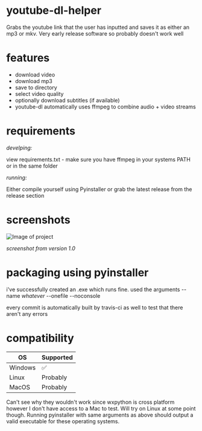 # youtube-dl-helper

Grabs the youtube link that the user has inputted and saves it as either an mp3 or mkv. Very early release software so probably doesn't work well




# features
* download video
* download mp3
* save to directory
* select video quality
* optionally download subtitles (if available)
* youtube-dl automatically uses ffmpeg to combine audio + video streams


# requirements

*develping:*

view requirements.txt - make sure you have ffmpeg in your systems PATH or in the same folder

*running:*

Either compile yourself using Pyinstaller or grab the latest release from the release section

# screenshots
![Image of project](https://i.imgur.com/6ZizI7t.png)

*screenshot from version 1.0*


# packaging using pyinstaller
i've successfully created an .exe which runs fine. used the arguments --name *whatever* --onefile --noconsole

every commit is automatically built by travis-ci as well to test that there aren't any errors

# compatibility

| OS | Supported          |
| ------- | ------------------ |
| Windows   | :white_check_mark: |
| Linux  | Probably                |
| MacOS   | Probably |

Can't see why they wouldn't work since wxpython is cross platform however I don't have access to a Mac to test. Will try on Linux at some point though. Running pyinstaller with same arguments as above should output a valid executable for these operating systems.
